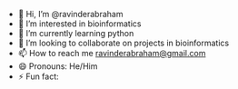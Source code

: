 - 👋 Hi, I’m @ravinderabraham
- 👀 I’m interested in bioinformatics
- 🌱 I’m currently learning python
- 💞️ I’m looking to collaborate on projects in bioinformatics
- 📫 How to reach me ravinderabraham@gmail.com
- 😄 Pronouns: He/Him
- ⚡ Fun fact: 

<!---
ravinderabraham/ravinderabraham is a ✨ special ✨ repository because its `README.md` (this file) appears on your GitHub profile.
You can click the Preview link to take a look at your changes.
--->
